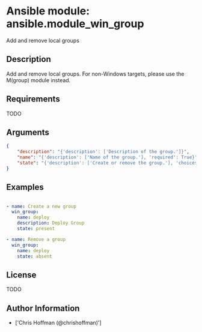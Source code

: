 # Ansible module: ansible.module_win_group


Add and remove local groups

## Description

Add and remove local groups.
For non-Windows targets, please use the M(group) module instead.

## Requirements

TODO

## Arguments

``` json
{
    "description": "{'description': ['Description of the group.']}",
    "name": "{'description': ['Name of the group.'], 'required': True}",
    "state": "{'description': ['Create or remove the group.'], 'choices': ['absent', 'present'], 'default': 'present'}",
}
```

## Examples


``` yaml

- name: Create a new group
  win_group:
    name: deploy
    description: Deploy Group
    state: present

- name: Remove a group
  win_group:
    name: deploy
    state: absent

```

## License

TODO

## Author Information
  - ['Chris Hoffman (@chrishoffman)']
